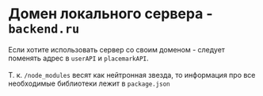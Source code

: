# Домен локального сервера - `backend.ru`
Если хотите использовать сервер со своим доменом - следует поменять адрес в `userAPI` и `placemarkAPI`.<br><br>
Т. к. `/node_modules` весят как нейтронная звезда, то информация про все необходимые библиотеки лежит в `package.json`
